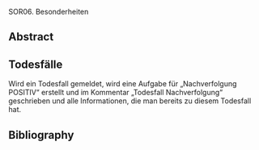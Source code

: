 SOR06. Besonderheiten

## Abstract

## Todesfälle 

Wird ein Todesfall gemeldet, wird eine Aufgabe für „Nachverfolgung POSITIV“
erstellt und im Kommentar „Todesfall Nachverfolgung“ geschrieben und alle
Informationen, die man bereits zu diesem Todesfall hat.

## Bibliography
